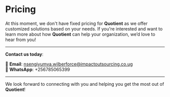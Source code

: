 # Pricing

At this moment, we don't have fixed pricing for **Quotient** as we offer customized solutions based on your needs. If you're interested and want to learn more about how **Quotient** can help your organization, we’d love to hear from you!

---

**Contact us today**:

📧 **Email**: [nsengiyumva.wilberforce@impactoutsourcing.co.ug ](mailto:nsengiyumva.wilberforce@impactoutsourcing.co.ug )  
📱 **WhatsApp**: +256785065399

---

We look forward to connecting with you and helping you get the most out of **Quotient**!
